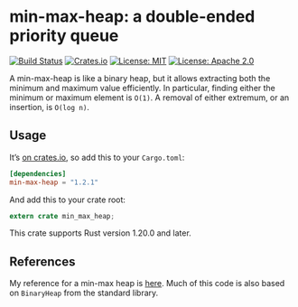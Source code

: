 # min-max-heap: a double-ended priority queue

[![Build Status](https://travis-ci.org/tov/min-max-heap-rs.svg?branch=master)](https://travis-ci.org/tov/min-max-heap-rs)
[![Crates.io](https://img.shields.io/crates/v/min-max-heap.svg?maxAge=2592000)](https://crates.io/crates/min-max-heap)
[![License: MIT](https://img.shields.io/badge/license-MIT-blue.svg)](LICENSE-MIT)
[![License: Apache 2.0](https://img.shields.io/badge/license-Apache_2.0-blue.svg)](LICENSE-APACHE)

A min-max-heap is like a binary heap, but it allows extracting both the
minimum and maximum value efficiently. In particular, finding either the
minimum or maximum element is `O(1)`. A removal of either extremum, or
an insertion, is `O(log n)`.

## Usage

It’s [on crates.io](https://crates.io/crates/min-max-heap), so add
this to your `Cargo.toml`:

```toml
[dependencies]
min-max-heap = "1.2.1"
```

And add this to your crate root:

```rust
extern crate min_max_heap;
```

This crate supports Rust version 1.20.0 and later.

## References

My reference for a min-max heap is
[here](http://cglab.ca/~morin/teaching/5408/refs/minmax.pdf). Much
of this code is also based on `BinaryHeap` from the standard
library.

